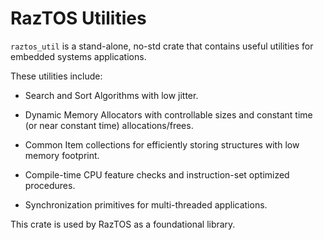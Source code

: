  # RazTOS Utilities

 `raztos_util` is a stand-alone, no-std crate that contains useful utilities for embedded
 systems applications.

 These utilities include:
 * Search and Sort Algorithms with low jitter.

 * Dynamic Memory Allocators with controllable sizes and constant time
   (or near constant time) allocations/frees.

 * Common Item collections for efficiently storing structures with low memory footprint.

 * Compile-time CPU feature checks and instruction-set optimized procedures.

 * Synchronization primitives for multi-threaded applications.

 This crate is used by RazTOS as a foundational library.
